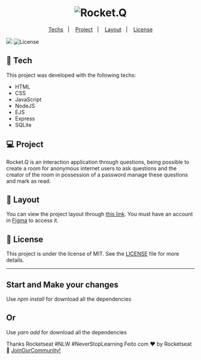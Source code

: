<h1 align="center">
  <img alt="Rocket.Q" title="Rocket.Q" src="https://github.com/rocketseat-education/nlw-06-discover/blob/main/.github/rocketq.png?raw=true" />
</h1>

<p align="center">
  <a href="#-tecnologias">Techs</a>&nbsp;&nbsp;&nbsp;|&nbsp;&nbsp;&nbsp;
  <a href="#-projeto">Project</a>&nbsp;&nbsp;&nbsp;|&nbsp;&nbsp;&nbsp;
  <a href="#-layout">Layout</a>&nbsp;&nbsp;&nbsp;|&nbsp;&nbsp;&nbsp;
  <a href="#memo-licença">License</a>
</p>

<img src="https://github.com/rocketseat-education/nlw-06-discover/blob/main/.github/capa.png?raw=true" />

  <img alt="License" src="https://img.shields.io/static/v1?label=license&message=MIT&color=49AA26&labelColor=000000">

<br>

## 🚀 Tech

This project was developed with the following techs:

- HTML
- CSS
- JavaScript
- NodeJS
- EJS
- Express
- SQLite

## 💻 Project

Rocket.Q is an interaction application through questions, being possible to create a room for anonymous internet users to ask questions and the creator of the room in possession of a password manage these questions and mark as read.

## 🔖 Layout

You can view the project layout through [this link](https://www.figma.com/community/file/1009821158959690135/Roquet.q). You must have an account in [Figma](https://figma.com) to access it.

## :memo: License

This project is under the license of MIT. See the [LICENSE](.github/LICENSE.md) file for more details.

---

## Start and Make your changes
 Use *npm install* for download all the dependencies
 ## Or
 Use *yarn add* for download all the dependencies

Thanks Rocketseat #NLW #NeverStopLearning
Feito com ♥ by Rocketseat :wave: [JoinOurCommunity!](https://discordapp.com/invite/gCRAFhc)
